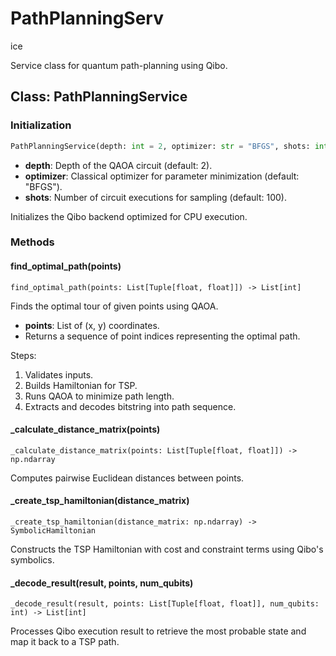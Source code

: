 # PathPlanningServ
ice

Service class for quantum path-planning using Qibo.

## Class: PathPlanningService

### Initialization

```python
PathPlanningService(depth: int = 2, optimizer: str = "BFGS", shots: int = 100)
```
- **depth**: Depth of the QAOA circuit (default: 2).
- **optimizer**: Classical optimizer for parameter minimization (default: "BFGS").
- **shots**: Number of circuit executions for sampling (default: 100).

Initializes the Qibo backend optimized for CPU execution.

### Methods

#### find_optimal_path(points)

`find_optimal_path(points: List[Tuple[float, float]]) -> List[int]`

Finds the optimal tour of given points using QAOA.

- **points**: List of (x, y) coordinates.
- Returns a sequence of point indices representing the optimal path.

Steps:
1. Validates inputs.
2. Builds Hamiltonian for TSP.
3. Runs QAOA to minimize path length.
4. Extracts and decodes bitstring into path sequence.

#### _calculate_distance_matrix(points)

`_calculate_distance_matrix(points: List[Tuple[float, float]]) -> np.ndarray`

Computes pairwise Euclidean distances between points.

#### _create_tsp_hamiltonian(distance_matrix)

`_create_tsp_hamiltonian(distance_matrix: np.ndarray) -> SymbolicHamiltonian`

Constructs the TSP Hamiltonian with cost and constraint terms using Qibo's symbolics.

#### _decode_result(result, points, num_qubits)

`_decode_result(result, points: List[Tuple[float, float]], num_qubits: int) -> List[int]`

Processes Qibo execution result to retrieve the most probable state and map it back to a TSP path.
